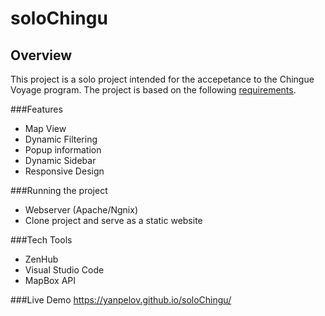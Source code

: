 # soloChingu
## Overview
This project is a solo project intended for the accepetance to the Chingue Voyage program.
The project is based on the following [requirements](https://github.com/chingu-voyages/voyage-prework-tier2-mapbox-api).

###Features
- Map View
- Dynamic Filtering
- Popup information
- Dynamic Sidebar
- Responsive Design

###Running the project
- Webserver (Apache/Ngnix)
- Clone project and serve as a static website

###Tech Tools 
- ZenHub
- Visual Studio Code
- MapBox API

###Live Demo
https://yanpelov.github.io/soloChingu/


